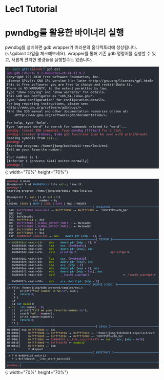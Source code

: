 Lec1 Tutorial
==============

# pwndbg를 활용한 바이너리 실행

pwndbg를 설치하면 gdb wrapper가 여러분의 홈디렉토리에 생성됩니다. (~/.gdbinit 파일을 체크해보세요). wrapper를 통해 기존 gdb 명령어를 실행할 수 있고, 새롭게 편리한 명령들을 실행할수도 있습니다.

![pwndbg_start](img/pic1.png){: width="70%" height="70%"}

![pwndbg_start](img/pic2.png){: width="70%" height="70%"}

